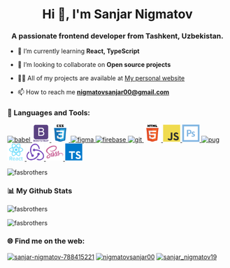<h1 align="center">Hi 👋, I'm Sanjar Nigmatov</h1>
<h3 align="center">A passionate frontend developer from Tashkent, Uzbekistan.</h3>

- 🌱 I’m currently learning **React, TypeScript**

- 👯 I’m looking to collaborate on **Open source projects**

- 👨‍💻 All of my projects are available at [My personal website](https://snigmatov.vercel.app/)

- 📫 How to reach me **nigmatovsanjar00@gmail.com**

<h3 align="left">🔨 Languages and Tools:</h3>
<p align="left"> <a href="https://babeljs.io/" target="_blank"> <img src="https://www.vectorlogo.zone/logos/babeljs/babeljs-icon.svg" alt="babel" width="40" height="40"/> </a> <a href="https://getbootstrap.com" target="_blank"> <img src="https://raw.githubusercontent.com/devicons/devicon/master/icons/bootstrap/bootstrap-plain-wordmark.svg" alt="bootstrap" width="40" height="40"/> </a> <a href="https://www.w3schools.com/css/" target="_blank"> <img src="https://raw.githubusercontent.com/devicons/devicon/master/icons/css3/css3-original-wordmark.svg" alt="css3" width="40" height="40"/> </a> <a href="https://www.figma.com/" target="_blank"> <img src="https://www.vectorlogo.zone/logos/figma/figma-icon.svg" alt="figma" width="40" height="40"/> </a> <a href="https://firebase.google.com/" target="_blank"> <img src="https://www.vectorlogo.zone/logos/firebase/firebase-icon.svg" alt="firebase" width="40" height="40"/> </a> <a href="https://git-scm.com/" target="_blank"> <img src="https://www.vectorlogo.zone/logos/git-scm/git-scm-icon.svg" alt="git" width="40" height="40"/> </a> <a href="https://www.w3.org/html/" target="_blank"> <img src="https://raw.githubusercontent.com/devicons/devicon/master/icons/html5/html5-original-wordmark.svg" alt="html5" width="40" height="40"/> </a> <a href="https://developer.mozilla.org/en-US/docs/Web/JavaScript" target="_blank"> <img src="https://raw.githubusercontent.com/devicons/devicon/master/icons/javascript/javascript-original.svg" alt="javascript" width="40" height="40"/> </a> <a href="https://www.photoshop.com/en" target="_blank"> <img src="https://raw.githubusercontent.com/devicons/devicon/master/icons/photoshop/photoshop-line.svg" alt="photoshop" width="40" height="40"/> </a> <a href="https://pugjs.org" target="_blank"> <img src="https://cdn.worldvectorlogo.com/logos/pug.svg" alt="pug" width="40" height="40"/> </a> <a href="https://reactjs.org/" target="_blank"> <img src="https://raw.githubusercontent.com/devicons/devicon/master/icons/react/react-original-wordmark.svg" alt="react" width="40" height="40"/> </a> <a href="https://redux.js.org" target="_blank"> <img src="https://raw.githubusercontent.com/devicons/devicon/master/icons/redux/redux-original.svg" alt="redux" width="40" height="40"/> </a> <a href="https://sass-lang.com" target="_blank"> <img src="https://raw.githubusercontent.com/devicons/devicon/master/icons/sass/sass-original.svg" alt="sass" width="40" height="40"/> </a> <a href="https://www.typescriptlang.org/" target="_blank"> <img src="https://raw.githubusercontent.com/devicons/devicon/master/icons/typescript/typescript-original.svg" alt="typescript" width="40" height="40"/> </a> </p>
<p><img align="center" src="https://github-readme-streak-stats.herokuapp.com/?user=fasbrothers&" alt="fasbrothers" /></p>

<h3 align="left">📊 My Github Stats</h3>
<p>&nbsp;<img align="left" src="https://github-readme-stats.vercel.app/api?username=fasbrothers&show_icons=true&locale=en" alt="fasbrothers" /></p>
<p><img align="center" src="https://github-readme-stats.vercel.app/api/top-langs?username=fasbrothers&show_icons=true&locale=en&layout=compact" alt="fasbrothers" /></p>

<h3 align="left">🌐 Find me on the web:</h3>
<p align="left">
<a href="https://linkedin.com/in/sanjar-nigmatov-788415221" target="blank"><img align="center" src="https://raw.githubusercontent.com/rahuldkjain/github-profile-readme-generator/master/src/images/icons/Social/linked-in-alt.svg" alt="sanjar-nigmatov-788415221" height="30" width="40" /></a>
<a href="https://codesandbox.com/nigmatovsanjar00" target="blank"><img align="center" src="https://cdn.jsdelivr.net/npm/simple-icons@3.0.1/icons/codesandbox.svg" alt="nigmatovsanjar00" height="30" width="40" /></a>
<a href="https://instagram.com/sanjar_nigmatov19" target="blank"><img align="center" src="https://raw.githubusercontent.com/rahuldkjain/github-profile-readme-generator/master/src/images/icons/Social/instagram.svg" alt="sanjar_nigmatov19" height="30" width="40" /></a>
</p>
